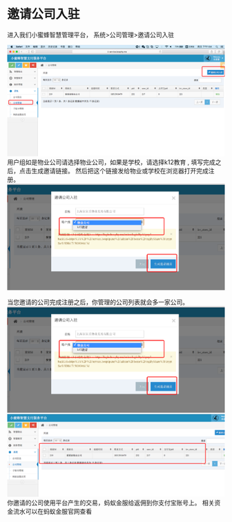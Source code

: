 # 邀请公司入驻

进入我们小蜜蜂智慧管理平台， 系统&gt;公司管理&gt;邀请公司入驻

![](/assets/import36.png)用户组如是物业公司请选择物业公司，如果是学校，请选择k12教育 , 填写完成之后，点击生成邀请链接。  然后把这个链接发给物业或学校在浏览器打开完成注册。 ![](/assets/import38.png)

当您邀请的公司完成注册之后，你管理的公司列表就会多一家公司。![](/assets/import38.png)![](/assets/import41.png)你邀请的公司使用平台产生的交易，蚂蚁金服给返佣到你支付宝账号上。 相关资金流水可以在蚂蚁金服官网查看  




